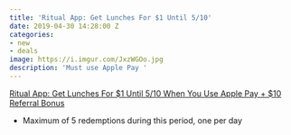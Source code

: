 ```yaml
---
title: 'Ritual App: Get Lunches For $1 Until 5/10'
date: 2019-04-30 14:28:00 Z
categories:
- new
- deals
image: https://i.imgur.com/JxzWGOo.jpg
description: 'Must use Apple Pay '
---
```


[Ritual App: Get Lunches For $1 Until 5/10 When You Use Apple Pay + $10 Referral Bonus](https://invite.ritual.co/JENNIFER36712)

* Maximum of 5 redemptions during this period, one per day